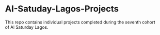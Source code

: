 # AI-Satuday-Lagos-Projects
This repo contains individual projects completed during the seventh cohort of AI Saturday Lagos. 
